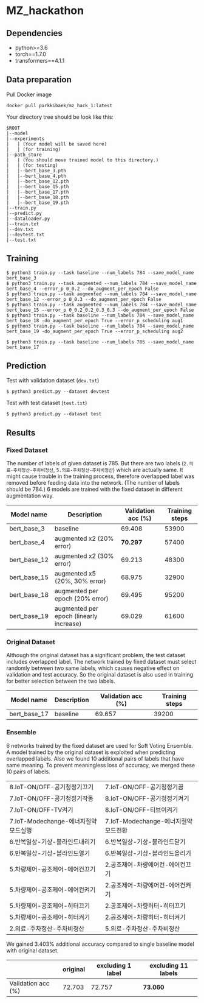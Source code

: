 # MZ_hackathon

## Dependencies
+ python>=3.6
+ torch==1.7.0
+ transformers==4.1.1

## Data preparation

Pull Docker image
```
docker pull parkkibaek/mz_hack_1:latest
```

Your directory tree should be look like this:
```
$ROOT
|--model
|--experiments
|   | (Your model will be saved here)
|   | (for training)
|--path_store
|   | (You should move trained model to this directory.)
|   | (for testing)
|   |--bert_base_3.pth
|   |--bert_base_4.pth
|   |--bert_base_12.pth
|   |--bert_base_15.pth
|   |--bert_base_17.pth
|   |--bert_base_18.pth
|   |--bert_base_19.pth
|--train.py
|--predict.py
|--dataloader.py
|--train.txt
|--dev.txt
|--devtest.txt
|--test.txt

```

## Training

```
$ python3 train.py --task baseline --num_labels 784 --save_model_name bert_base_3
$ python3 train.py --task augmented --num_labels 784 --save_model_name bert_base_4 --error_p 0_0.2 --do_augment_per_epoch False
$ python3 train.py --task augmented --num_labels 784 --save_model_name bert_base_12 --error_p 0_0.3 --do_augment_per_epoch False
$ python3 train.py --task augmented --num_labels 784 --save_model_name bert_base_15 --error_p 0_0.2_0.2_0.3_0.3 --do_augment_per_epoch False
$ python3 train.py --task baseline --num_labels 784 --save_model_name bert_base_18 -do_augment_per_epoch True --error_p_scheduling aug1
$ python3 train.py --task baseline --num_labels 784 --save_model_name bert_base_19 -do_augment_per_epoch True --error_p_scheduling aug2

$ python3 train.py --task baseline --num_labels 785 --save_model_name bert_base_17
```

## Prediction

Test with validation dataset (`dev.txt`)
```
$ python3 predict.py --dataset devtest
```
Test with test dataset (`test.txt`)
```
$ python3 predict.py --dataset test
```


## Results

### Fixed Dataset
The number of labels of given dataset is 785. But there are two labels (`2.의료-주차정산-주차비정산`, `5.의료-주차정산-주차비정산`) which are actually same. It might cause trouble in the training process, therefore overlapped label was removed before feeding data into the network. (The number of labels should be 784.) 6 models are trained with the fixed dataset in different augmentation way. 

|Model name|Description|Validation acc (%)|Training steps|
|---|---|---|---|
|bert_base_3|baseline|69.408|53900|
|bert_base_4|augmented x2 (20% error)|<strong>70.297</strong>|57400|
|bert_base_12|augmented x2 (30% error)|69.213|48300|
|bert_base_15|augmented x5 (20%, 30% error)|68.975|32900|
|bert_base_18|augmented per epoch (20% error)|69.495|95200|
|bert_base_19|augmented per epoch (linearly increase)|69.029|61600|

### Original Dataset
Although the original dataset has a significant problem, the test dataset includes overlapped label. The network trained by fixed dataset must select randomly between two same labels, which causes negative effect on validation and test accuracy. So the original dataset is also used in training for better selection between the two labels.

|Model name|Description|Validation acc (%)|Training steps|
|---|---|---|---|
|bert_base_17|baseline|69.657|39200|

### Ensemble

6 networks trained by the fixed dataset are used for Soft Voting Ensemble. A model trained by the original dataset is exploited when predicting overlapped labels. Also we found 10 additional pairs of labels that have same meaning. To prevent meaningless loss of accuracy, we merged these 10 pairs of labels.

|  |  |
|--|--|
|8.IoT-ON/OFF-공기청정기끄기| 7.IoT-ON/OFF-공기청정기끔|
|7.IoT-ON/OFF-공기청정기작동| 8.IoT-ON/OFF-공기청정기켜기|
|7.IoT-ON/OFF-TV켜기| 8.IoT-ON/OFF-티브이켜기|
|7.IoT-Modechange-에너지절약모드실행| 7.IoT-Modechange-에너지절약모드전환|
|6.반복일상-기상-블라인드내리기| 6.반복일상-기상-블라인드닫기|
|6.반복일상-기상-블라인드열기| 6.반복일상-기상-블라인드올리기|
|5.차량제어-공조제어-에어컨끄기| 2.공조제어-차량에어컨-에어컨끄기|
|5.차량제어-공조제어-에어컨켜기| 2.공조제어-차량에어컨-에어컨켜기|
|5.차량제어-공조제어-히터끄기| 2.공조제어-차량히터-히터끄기|
|5.차량제어-공조제어-히터켜기| 2.공조제어-차량히터-히터켜기|
|2.의료-주차정산-주차비정산| 5.의료-주차정산-주차비정산|

We gained 3.403% additional accuracy compared to single baseline model with original dataset.

| |original|excluding 1 label|excluding 11 labels|
|---|---|---|---|
|Validation acc (%)|72.703|72.757|<strong>73.060</strong>|
